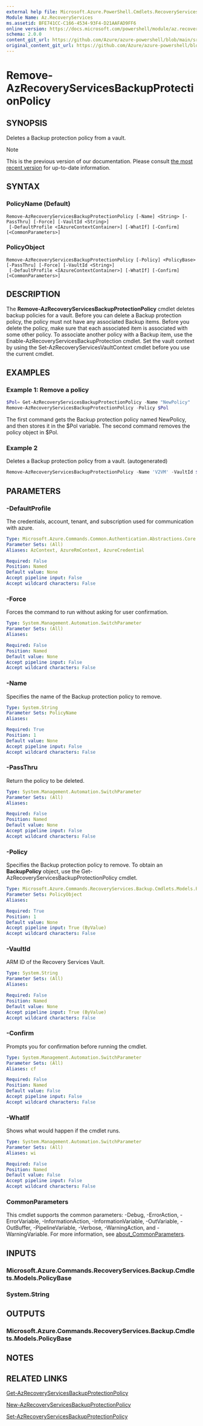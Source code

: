 ```yaml
---
external help file: Microsoft.Azure.PowerShell.Cmdlets.RecoveryServices.Backup.dll-Help.xml
Module Name: Az.RecoveryServices
ms.assetid: BFE741CC-C166-4534-93F4-D21AAFAD9FF6
online version: https://docs.microsoft.com/powershell/module/az.recoveryservices/remove-azrecoveryservicesbackupprotectionpolicy
schema: 2.0.0
content_git_url: https://github.com/Azure/azure-powershell/blob/main/src/RecoveryServices/RecoveryServices/help/Remove-AzRecoveryServicesBackupProtectionPolicy.md
original_content_git_url: https://github.com/Azure/azure-powershell/blob/main/src/RecoveryServices/RecoveryServices/help/Remove-AzRecoveryServicesBackupProtectionPolicy.md
---
```


# Remove-AzRecoveryServicesBackupProtectionPolicy

## SYNOPSIS
Deletes a Backup protection policy from a vault.

> [!NOTE]
>This is the previous version of our documentation. Please consult [the most recent version](/powershell/module/az.recoveryservices/remove-azrecoveryservicesbackupprotectionpolicy) for up-to-date information.

## SYNTAX

### PolicyName (Default)
```
Remove-AzRecoveryServicesBackupProtectionPolicy [-Name] <String> [-PassThru] [-Force] [-VaultId <String>]
 [-DefaultProfile <IAzureContextContainer>] [-WhatIf] [-Confirm] [<CommonParameters>]
```

### PolicyObject
```
Remove-AzRecoveryServicesBackupProtectionPolicy [-Policy] <PolicyBase> [-PassThru] [-Force] [-VaultId <String>]
 [-DefaultProfile <IAzureContextContainer>] [-WhatIf] [-Confirm] [<CommonParameters>]
```

## DESCRIPTION
The **Remove-AzRecoveryServicesBackupProtectionPolicy** cmdlet deletes backup policies for a vault.
Before you can delete a Backup protection policy, the policy must not have any associated Backup items.
Before you delete the policy, make sure that each associated item is associated with some other policy.
To associate another policy with a Backup item, use the Enable-AzRecoveryServicesBackupProtection cmdlet.
Set the vault context by using the Set-AzRecoveryServicesVaultContext cmdlet before you use the current cmdlet.

## EXAMPLES

### Example 1: Remove a policy
```powershell
$Pol= Get-AzRecoveryServicesBackupProtectionPolicy -Name "NewPolicy"
Remove-AzRecoveryServicesBackupProtectionPolicy -Policy $Pol
```

The first command gets the Backup protection policy named NewPolicy, and then stores it in the $Pol variable.
The second command removes the policy object in $Pol.

### Example 2

Deletes a Backup protection policy from a vault. (autogenerated)

<!-- Aladdin Generated Example -->
```powershell
Remove-AzRecoveryServicesBackupProtectionPolicy -Name 'V2VM' -VaultId $vault.ID
```

## PARAMETERS

### -DefaultProfile
The credentials, account, tenant, and subscription used for communication with azure.

```yaml
Type: Microsoft.Azure.Commands.Common.Authentication.Abstractions.Core.IAzureContextContainer
Parameter Sets: (All)
Aliases: AzContext, AzureRmContext, AzureCredential

Required: False
Position: Named
Default value: None
Accept pipeline input: False
Accept wildcard characters: False
```

### -Force
Forces the command to run without asking for user confirmation.

```yaml
Type: System.Management.Automation.SwitchParameter
Parameter Sets: (All)
Aliases:

Required: False
Position: Named
Default value: None
Accept pipeline input: False
Accept wildcard characters: False
```

### -Name
Specifies the name of the Backup protection policy to remove.

```yaml
Type: System.String
Parameter Sets: PolicyName
Aliases:

Required: True
Position: 1
Default value: None
Accept pipeline input: False
Accept wildcard characters: False
```

### -PassThru
Return the policy to be deleted.

```yaml
Type: System.Management.Automation.SwitchParameter
Parameter Sets: (All)
Aliases:

Required: False
Position: Named
Default value: None
Accept pipeline input: False
Accept wildcard characters: False
```

### -Policy
Specifies the Backup protection policy to remove.
To obtain an **BackupPolicy** object, use the Get-AzRecoveryServicesBackupProtectionPolicy cmdlet.

```yaml
Type: Microsoft.Azure.Commands.RecoveryServices.Backup.Cmdlets.Models.PolicyBase
Parameter Sets: PolicyObject
Aliases:

Required: True
Position: 1
Default value: None
Accept pipeline input: True (ByValue)
Accept wildcard characters: False
```

### -VaultId
ARM ID of the Recovery Services Vault.

```yaml
Type: System.String
Parameter Sets: (All)
Aliases:

Required: False
Position: Named
Default value: None
Accept pipeline input: True (ByValue)
Accept wildcard characters: False
```

### -Confirm
Prompts you for confirmation before running the cmdlet.

```yaml
Type: System.Management.Automation.SwitchParameter
Parameter Sets: (All)
Aliases: cf

Required: False
Position: Named
Default value: False
Accept pipeline input: False
Accept wildcard characters: False
```

### -WhatIf
Shows what would happen if the cmdlet runs.

```yaml
Type: System.Management.Automation.SwitchParameter
Parameter Sets: (All)
Aliases: wi

Required: False
Position: Named
Default value: False
Accept pipeline input: False
Accept wildcard characters: False
```

### CommonParameters
This cmdlet supports the common parameters: -Debug, -ErrorAction, -ErrorVariable, -InformationAction, -InformationVariable, -OutVariable, -OutBuffer, -PipelineVariable, -Verbose, -WarningAction, and -WarningVariable. For more information, see [about_CommonParameters](http://go.microsoft.com/fwlink/?LinkID=113216).

## INPUTS

### Microsoft.Azure.Commands.RecoveryServices.Backup.Cmdlets.Models.PolicyBase

### System.String

## OUTPUTS

### Microsoft.Azure.Commands.RecoveryServices.Backup.Cmdlets.Models.PolicyBase

## NOTES

## RELATED LINKS

[Get-AzRecoveryServicesBackupProtectionPolicy](./Get-AzRecoveryServicesBackupProtectionPolicy.md)

[New-AzRecoveryServicesBackupProtectionPolicy](./New-AzRecoveryServicesBackupProtectionPolicy.md)

[Set-AzRecoveryServicesBackupProtectionPolicy](./Set-AzRecoveryServicesBackupProtectionPolicy.md)


